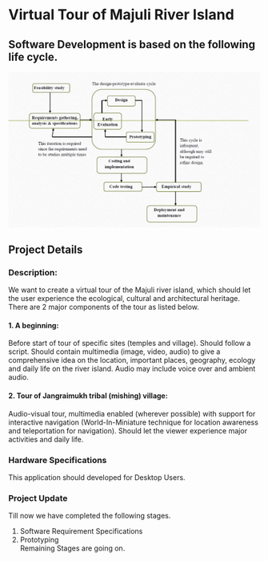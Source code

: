 # Virtual Tour of Majuli River Island
## Software Development is based on the following life cycle.
![Software Development Life Cycle](/Assets/Images/SDLC.png)

## Project Details
### Description: 
We want to create a virtual tour of the Majuli river island, which should let the user experience the ecological, cultural and architectural heritage. There are 2 major components of the tour as listed below.
#### 1. A beginning: 
Before start of tour of specific sites (temples and village). Should follow a script. Should contain multimedia (image, video, audio) to give a comprehensive idea on the location, important places, geography, ecology and daily life on the river island. Audio may include voice over and ambient audio.
#### 2. Tour of Jangraimukh tribal (mishing) village: 
Audio-visual tour, multimedia enabled (wherever possible) with support for interactive navigation (World-In-Miniature technique for location awareness and teleportation for navigation). Should let the viewer experience major activities and daily life.

### Hardware Specifications
This application should developed for Desktop Users.

### Project Update
Till now we have completed the following stages.
1. Software Requirement Specifications
2. Prototyping<br />
Remaining Stages are going on.
